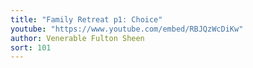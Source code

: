```yaml
---
title: "Family Retreat p1: Choice"
youtube: "https://www.youtube.com/embed/RBJQzWcDiKw"
author: Venerable Fulton Sheen
sort: 101
---
```

